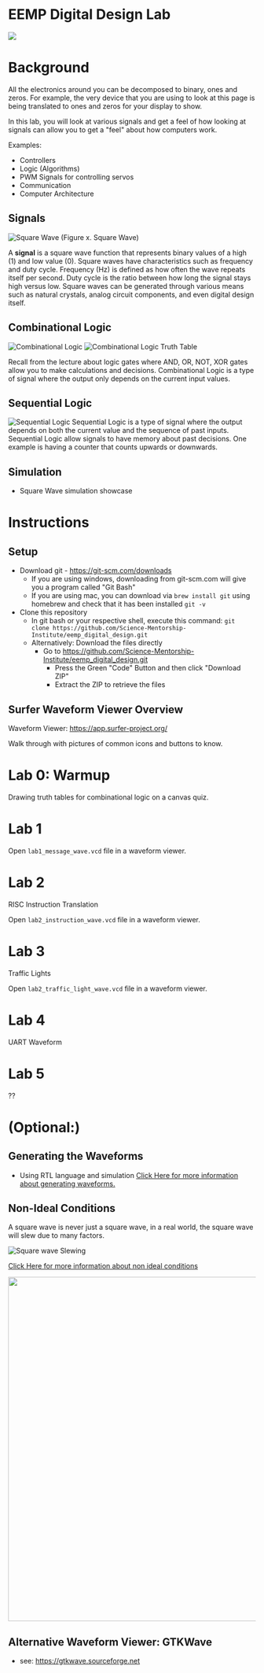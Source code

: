 
# EEMP Digital Design Lab
<img src="assets/images/DigitalDesignLabHeader.png" style="margin-top: 0">

# Background
All the electronics around you can be decomposed to binary, ones and zeros. For example, the very device that you are using to look at this page is being translated to ones and zeros for your display to show. 

In this lab, you will look at various signals and get a feel of how looking at signals can allow you to get a "feel" about how computers work. 

Examples: 
- Controllers
- Logic (Algorithms)
- PWM Signals for controlling servos
- Communication
- Computer Architecture 


## Signals
![Square Wave](assets/images/square_wave.png)
(Figure x. Square Wave)

A **signal** is a square wave function that represents binary values of a high (1) and low value (0). Square waves have characteristics such as frequency and duty cycle. Frequency (Hz) is defined as how often the wave repeats itself per second. Duty cycle is the ratio between how long the signal stays high versus low. 
Square waves can be generated through various means such as natural crystals, analog circuit components, and even digital design itself. 


## Combinational Logic
![Combinational Logic](assets/images/combinational_logic.png)
![Combinational Logic Truth Table](assets/images/truth_tables.png)

Recall from the lecture about logic gates where AND, OR, NOT, XOR gates allow you to make calculations and decisions. 
Combinational Logic is a type of signal where the output only depends on the current input values. 


## Sequential Logic 
![Sequential Logic](assets/images/sequential_logic.png)
Sequential Logic is a type of signal where the output depends on both the current value and the sequence of past inputs. 
Sequential Logic allow signals to have memory about past decisions. One example is having a counter that counts upwards or downwards. 

## 

## Simulation
- Square Wave simulation showcase 

# Instructions

## Setup
- Download git - https://git-scm.com/downloads
    - If you are using windows, downloading from git-scm.com will give you a program called "Git Bash" 
    - If you are using mac, you can download via `brew install git` using homebrew and check that it has been installed 
    `git -v`
- Clone this repository
    - In git bash or your respective shell, execute this command: 
    `git clone https://github.com/Science-Mentorship-Institute/eemp_digital_design.git`
    - Alternatively: Download the files directly
        - Go to https://github.com/Science-Mentorship-Institute/eemp_digital_design.git
            - Press the Green "Code" Button and then click "Download ZIP"
            - Extract the ZIP to retrieve the files 

## Surfer Waveform Viewer Overview
Waveform Viewer: https://app.surfer-project.org/

Walk through with pictures of common icons and buttons to know. 

# Lab 0: Warmup
Drawing truth tables for combinational logic on a canvas quiz.

# Lab 1
Open `lab1_message_wave.vcd` file in a waveform viewer. 


# Lab 2
RISC Instruction Translation

Open `lab2_instruction_wave.vcd` file in a waveform viewer. 

# Lab 3
Traffic Lights 

Open `lab2_traffic_light_wave.vcd` file in a waveform viewer. 

# Lab 4 
UART Waveform

# Lab 5
?? 



# (Optional:)

## Generating the Waveforms
- Using RTL language and simulation 
[Click Here for more information about generating waveforms.](assets/Generating_Wave_Forms.md)

## Non-Ideal Conditions
A square wave is never just a square wave, in a real world, the square wave will slew due to many factors. 

![Square wave Slewing](assets/images/square_wave_slewed.png)

[Click Here for more information about non ideal conditions](assets/Non_Ideal_Conditions.md)

<img src="assets/images/sinewave_to_squarewave.jpg" width="1200" height="700">

## Alternative Waveform Viewer: GTKWave
- see: https://gtkwave.sourceforge.net